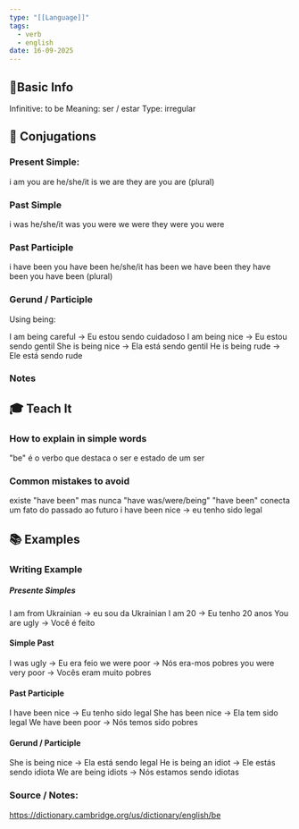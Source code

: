 ```yaml
---
type: "[[Language]]"
tags:
  - verb
  - english
date: 16-09-2025
---
```

## 📌Basic Info

Infinitive: to be
Meaning: ser / estar
Type: irregular
## 📝 Conjugations
### Present Simple: 
i am
you are
he/she/it is
we are
they are
you are (plural)
### Past Simple 
i was
he/she/it was
you were
we were
they were
you were
### Past Participle 
i have been
you have been
he/she/it has been
we have been
they have been
you have been (plural)
### Gerund / Participle 

Using being:

I am being careful -> Eu estou sendo cuidadoso
I am being nice -> Eu estou sendo gentil
She is being nice -> Ela está sendo gentil
He is being rude -> Ele está sendo rude
### Notes

## 🎓 Teach It
### How to explain in simple words
"be" é o verbo que destaca o ser e estado de um ser
### Common mistakes to avoid
existe "have been" mas nunca "have was/were/being"
"have been" conecta um fato do passado ao futuro
i have been nice -> eu tenho sido legal

## 📚 Examples
### Writing Example
##### Presente Simples
I am from Ukrainian -> eu sou da Ukrainian
I am 20 -> Eu tenho 20 anos
You are ugly -> Você é feito
#### Simple Past
I was ugly -> Eu era feio
we were poor -> Nós era-mos pobres
you were very poor -> Vocês eram muito pobres
#### Past Participle
I have been nice -> Eu tenho sido legal
She has been nice -> Ela tem sido legal
We have been poor -> Nós temos sido pobres
#### Gerund / Participle
She is being nice -> Ela está sendo legal
He is being an idiot -> Ele estás sendo idiota
We are being idiots -> Nós estamos sendo idiotas
### Source / Notes: 
https://dictionary.cambridge.org/us/dictionary/english/be